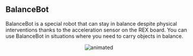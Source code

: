 ## BalanceBot
BalanceBot is a special robot that can stay in balance despite physical interventions thanks to the acceleration sensor on the REX board. You can use BalanceBot in situations where you need to carry objects in balance.

<p align="center">
  <img src="https://user-images.githubusercontent.com/112697142/235650510-745ae51e-918c-4442-aee8-d73974bceed9.PNG" alt="animated" />
</p>


